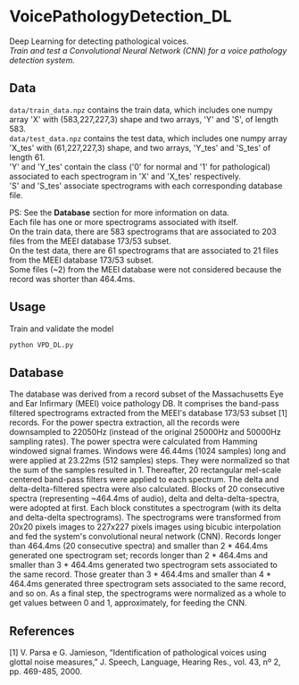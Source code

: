 # VoicePathologyDetection_DL
 Deep Learning for detecting pathological voices.<br>
 <i>Train and test a Convolutional Neural Network (CNN) for a voice pathology detection system.</i>


## Data
`data/train_data.npz` contains the train data, which includes one numpy array 'X' with (583,227,227,3) shape and two arrays, 'Y' and 'S', of length 583.<br>
`data/test_data.npz` contains the test data, which includes one numpy array 'X_tes' with (61,227,227,3) shape, and two arrays, 'Y_tes' and 'S_tes' of length 61.<br>
'Y' and 'Y_tes' contain the class ('0' for normal and '1' for pathological) associated to each spectrogram in 'X' and 'X_tes' respectively.<br>
'S' and 'S_tes' associate spectrograms with each corresponding database file.

PS: See the <b>Database</b> section for more information on data.<br>
Each file has one or more spectrograms associated with itself.<br>
On the train data, there are 583 spectrograms that are associated to 203 files from the MEEI database 173/53 subset.<br>
On the test data, there are 61 spectrograms that are associated to 21 files from the MEEI database 173/53 subset.<br>
Some files (~2) from the MEEI database were not considered because the record was shorter than 464.4ms.


## Usage
Train and validate the model
```bash
python VPD_DL.py
```


## Database
The database was derived from a record subset of the Massachusetts Eye and Ear Infirmary (MEEI) voice pathology DB. It comprises the band-pass filtered spectrograms extracted from the MEEI's database 173/53 subset [1] records. For the power spectra extraction, all the records were downsampled to 22050Hz (instead of the original 25000Hz and 50000Hz sampling rates). The power spectra were calculated from Hamming windowed signal frames. Windows were 46.44ms (1024 samples) long and were applied at 23.22ms (512 samples) steps. They were normalized so that the sum of the samples resulted in 1. Thereafter, 20 rectangular mel-scale centered band-pass filters were applied to each spectrum. The delta and delta-delta-filtered spectra were also calculated. Blocks of 20 consecutive spectra (representing ~464.4ms of audio), delta and delta-delta-spectra, were adopted at first. Each block constitutes a spectrogram (with its delta and delta-delta spectrograms). The spectrograms were transformed from 20x20 pixels images to 227x227 pixels images using bicubic interpolation and fed the system's convolutional neural network (CNN). Records longer than 464.4ms (20 consecutive spectra) and smaller than 2 * 464.4ms generated one spectrogram set; records longer than 2 * 464.4ms and smaller than 3 * 464.4ms generated two spectrogram sets associated to the same record. Those greater than 3 * 464.4ms and smaller than 4 * 464.4ms generated three spectrogram sets associated to the same record, and so on. As a final step, the spectrograms were normalized as a whole to get values between 0 and 1, approximately, for feeding the CNN.


## References
[1] V. Parsa e G. Jamieson, “Identification of pathological voices using glottal noise measures,” J. Speech, Language, Hearing Res., vol. 43, nº 2, pp. 469-485, 2000. 